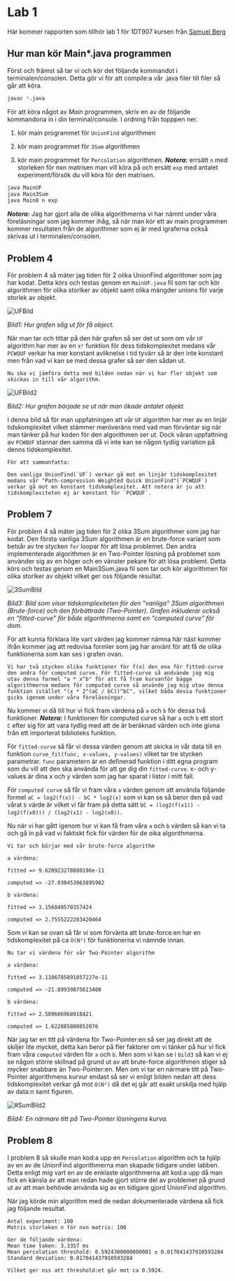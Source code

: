 # Lab 1

Här kommer rapporten som tillhör lab 1 för 1DT907 kursen från [Samuel Berg](<sb224sc@student.lnu.se>)

## Hur man kör Main*.java programmen

Först och främst så tar vi och kör det följande kommandot i terminalen/consolen. Detta gör vi för att compile:a vår .java filer till filer så går att köra.

```bash
javac *.java
```

För att köra något av *Main* programmen, skriv en av de följande kommandona in i din terminal/console. I ordning från topppen ner.

1. kör main programmet för `UnionFind` algorithmen

2. kör main programmet för `3Sum` algorithmen

3. kör main programmet för `Percolation` algorithmen. ***Notera:*** errsätt `n` med storleken för nxn matrisen man vill köra på och ersätt `exp` med antalet experiment/försök du vill köra för den matrisen.

```bash
java MainUF
java Main3Sum
java Main8 n exp
```

***Notera:*** Jag har gjort alla de olika algorithmerna vi har nämnt under våra föreläsningar som jag kommer ihåg, så när man kör ett av main programmen kommer resultaten från de algorithmer som ej är med igraferna också skrivas ut i terminalen/consolen.

## Problem 4

För problem 4 så mäter jag tiden för 2 olika UnionFind algorithmer som jag har kodat. Detta körs och testas genom en `MainUF.java` fil som tar och kör algorithmen för olika storlker av objekt samt olika mängder unions för varje storlek av objekt.

![UFBild](./pic/UF1.png)

*Bild1: Hur grafen såg ut för få object.*

När man tar och tittar på den här grafen så ser det ut som om vår `UF` algorithm har mer av en `x²` funktion för dess tidskomplexitet medans vår `PCWQUF` verkar ha mer konstant avliknelse i tid tyvärr så är den inte konstant men från vad vi kan se med dessa grafer så ser den sådan ut.

```Text
Nu ska vi jämföra detta med bilden nedan när vi har fler objekt som skickas in till vår algorithm.
```

![UFBild2](./pic/UF2.png)

*Bild2: Hur grafen började se ut när man ökade antalet objekt.*

I denna bild så för man uppfatningen att vår `UF` algorithm har mer av en linjär tidskomplexitet vilket stämmer meröveräns med vad man förväntar sig när man tänker på hur koden för den algorithmen ser ut. Dock våran uppfattning av `PCWQUF` stannar den samma då vi inte kan se någon tydlig variation på denns tidskomplexitet.

```Text
För att sammanfatta:

Den vanliga UnionFind(`UF`) verkar gå mot en linjär tidskomplexitet medans vår "Path-compression Weighted Quick UnionFind"(`PCWQUF`) verkar gå mot en konstant tidskomplexitet. Att notera är ju att tidskomplexiteten ej är konstant för `PCWQUF`.
```

## Problem 7

För problem 4 så mäter jag tiden för 2 olika 3Sum algorithmer som jag har kodat. Den första vanliga 3Sum algorithmen är en brute-force variant som betsår av tre stycken `for` loopar för att lösa problemet. Den andra implementerade algorithmen är en Two-Pointer lösning på problemet som använder sig av en höger och en vänster pekare för att lösa problemt. Detta körs och testas genom en Main3Sum.java fil som tar och kör algorithmen för olika storlker av objekt vilket ger oss följande resultat.

![3SumBild](./pic/3Sum.png)

*Bild3: Bild som visar tidskomplexiteten för den "vanliga" 3Sum algorithmen (Brute-force) och den förbättrade (Two-Pointer). Grafen inkluderar också en "fitted-curve" för både algorithmerna samt en "computed curve" för dom.*

För att kunna förklara lite vart värden jag kommer nämna här näst kommer ifrån kommer jag att redovisa formler som jag har använt för att få de olika funktionerna som kan ses i grafen ovan.

```Text
Vi har två stycken olika funktioner för f(x) den ena för fitted-curve den andra för computed curve. För fitted-curve så andvände jag mig utav denna formel "a * x^b" för att få fram kurvanför bägge algorithmerna medans för computed curve så använde jag mig utav denna funktion istället "(x * 2^(aC / bC))^bC", vilket båda dessa funktioner gicks igenom under våra föreläsningar.
```

Nu kommer vi då till hur vi fick fram värdena på `a` och `b` för dessa två funktioner. ***Notera:*** I funktionen för computed curve så har `a` och `b` ett stort `C` efter sig för att vara tydlig med att de är beräknad värden och inte givna från ett importerat biblioteks funktion.

För `fitted-curve` så får vi dessa värden genom att skicka in vår data till en funktion `curve_fit(func, x-values, y-values)` vilket tar tre stycken parametrar. `func` parametern är en definerad funktion i ditt egna program som du vill att den ska använda för att ge dig din `fitted-curve`. x- och y-values är dina x och y värden som jag har sparat i listor i mitt fall.

För `computed curve` så får vi fram våra `a` värden genom att använda följande formel `aC = log2(f(x)) - bC * log2(x)` som vi kan se så beror den på vad vårat `b` värde är vilket vi får fram på detta sätt `bC = (log2(f(x1)) - log2(f(x0))) / (log2(x1) - log2(x0))`.

Nu när vi har gått igenom hur vi kan få fram våra `a` och `b` värden så kan vi ta och gå in på vad vi faktiskt fick för värden för de oika algorithmerna.

```Text
Vi tar och börjar med vår brute-force algorithm

a värdena:

fitted => 9.620923278880196e-11

computed => -27.930453063895982

b värdena:

fitted => 3.156849570357424

computed => 2.7555222203420464
```

Som vi kan se ovan så får vi som förvänta att brute-force:en har en tidskomplexitet på ca `O(N³)` för funktionerna vi nämnde innan.

```Text
Nu tar vi värdena för vår Two-Pointer algorithm

a värdena:

fitted => 3.1106785891057227e-11

computed => -21.89939875613408

b värdena:

fitted => 2.589666968918421

computed => 1.622885880852076
```

När jag tar en titt på värdena för Two-Pointer:en så ser jag direkt att de skiljer lite mycket, detta kan beror på fler faktorer om vi tänker på hur vi fick fram våra `computed` värden för `a` och `b`. Men som vi kan se i `bild3` så kan vi ej se någon större skillnad på grund ut av att brute-force algorithmen stiger så mycker snabbare än Two-Pointer:en. Men om vi tar en närmare titt på Two-Pointer algorithmens kurvur endast så ser vi enligt bilden nedan att dess tidskomplexitet verkar gå mot `O(N²)` då det ej går att exakt urskilja med hjälp av data:n samt figuren.

![#SumBild2](./pic/TP.png)

*Bild4: En närmare titt på Two-Pointer lösningens kurva.*

## Problem 8

I problem 8 så skulle man kod:a upp en `Percolation` algorithm och ta hjälp av en av de UnionFind algorithmerna man skapade tidigare under labben. Detta enligt mig vart en av de enklaste algorithmerna att kod:a upp då man fick en känsla av att man redan hade gjort större del av problemet på grund ut av att man behövde använda sig av en tidigare gjord UnionFind algorithm.

När jag körde min algorithm med de nedan dokumenterade värdena så fick jag följande resultat.

```Text
Antal experiment: 100
Matris storleken n för nxn matris: 100

Ger de följande värdena:
Mean time taken: 3.3357 ms
Mean percolation threshold: 0.5924300000000001 ± 0.017041437910593284
Standard deviation: 0.017041437910593284

Vilket ger oss att threshold:et går mot ca 0.5924.
```
